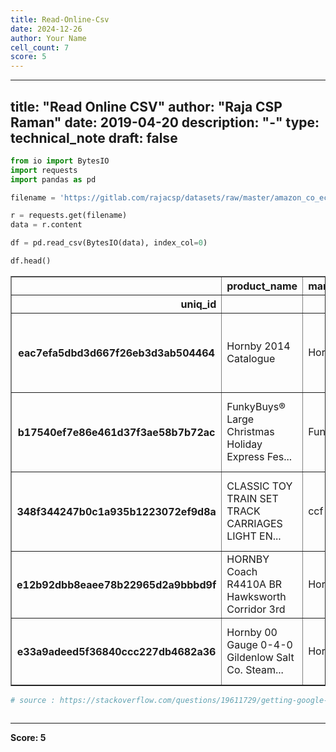 ```yaml
---
title: Read-Online-Csv
date: 2024-12-26
author: Your Name
cell_count: 7
score: 5
---
```


---
title: "Read Online CSV"
author: "Raja CSP Raman"
date: 2019-04-20
description: "-"
type: technical_note
draft: false
---

```python
from io import BytesIO
import requests
import pandas as pd
```


```python
filename = 'https://gitlab.com/rajacsp/datasets/raw/master/amazon_co_ecommerce_sample.csv'

r = requests.get(filename)
data = r.content
```


```python
df = pd.read_csv(BytesIO(data), index_col=0)
```


```python
df.head()
```




<div>
<style scoped>
    .dataframe tbody tr th:only-of-type {
        vertical-align: middle;
    }

    .dataframe tbody tr th {
        vertical-align: top;
    }

    .dataframe thead th {
        text-align: right;
    }
</style>
<table border="1" class="dataframe">
  <thead>
    <tr style="text-align: right;">
      <th></th>
      <th>product_name</th>
      <th>manufacturer</th>
      <th>price</th>
      <th>number_available_in_stock</th>
      <th>number_of_reviews</th>
      <th>number_of_answered_questions</th>
      <th>average_review_rating</th>
      <th>amazon_category_and_sub_category</th>
      <th>customers_who_bought_this_item_also_bought</th>
      <th>description</th>
      <th>product_information</th>
      <th>product_description</th>
      <th>items_customers_buy_after_viewing_this_item</th>
      <th>customer_questions_and_answers</th>
      <th>customer_reviews</th>
      <th>sellers</th>
    </tr>
    <tr>
      <th>uniq_id</th>
      <th></th>
      <th></th>
      <th></th>
      <th></th>
      <th></th>
      <th></th>
      <th></th>
      <th></th>
      <th></th>
      <th></th>
      <th></th>
      <th></th>
      <th></th>
      <th></th>
      <th></th>
      <th></th>
    </tr>
  </thead>
  <tbody>
    <tr>
      <th>eac7efa5dbd3d667f26eb3d3ab504464</th>
      <td>Hornby 2014 Catalogue</td>
      <td>Hornby</td>
      <td>£3.42</td>
      <td>5 new</td>
      <td>15.0</td>
      <td>1.0</td>
      <td>4.9 out of 5 stars</td>
      <td>Hobbies &gt; Model Trains &amp; Railway Sets &gt; Rail V...</td>
      <td>http://www.amazon.co.uk/Hornby-R8150-Catalogue...</td>
      <td>Product Description Hornby 2014 Catalogue Box ...</td>
      <td>Technical Details Item Weight640 g Product Dim...</td>
      <td>Product Description Hornby 2014 Catalogue Box ...</td>
      <td>http://www.amazon.co.uk/Hornby-R8150-Catalogue...</td>
      <td>Does this catalogue detail all the previous Ho...</td>
      <td>Worth Buying For The Pictures Alone (As Ever) ...</td>
      <td>{"seller"=&gt;[{"Seller_name_1"=&gt;"Amazon.co.uk", ...</td>
    </tr>
    <tr>
      <th>b17540ef7e86e461d37f3ae58b7b72ac</th>
      <td>FunkyBuys® Large Christmas Holiday Express Fes...</td>
      <td>FunkyBuys</td>
      <td>£16.99</td>
      <td>NaN</td>
      <td>2.0</td>
      <td>1.0</td>
      <td>4.5 out of 5 stars</td>
      <td>Hobbies &gt; Model Trains &amp; Railway Sets &gt; Rail V...</td>
      <td>http://www.amazon.co.uk/Christmas-Holiday-Expr...</td>
      <td>Size Name:Large FunkyBuys® Large Christmas Hol...</td>
      <td>Technical Details Manufacturer recommended age...</td>
      <td>Size Name:Large FunkyBuys® Large Christmas Hol...</td>
      <td>http://www.amazon.co.uk/Christmas-Holiday-Expr...</td>
      <td>can you turn off sounds // hi no you cant turn...</td>
      <td>Four Stars // 4.0 // 18 Dec. 2015 // By\n    \...</td>
      <td>{"seller"=&gt;{"Seller_name_1"=&gt;"UHD WHOLESALE", ...</td>
    </tr>
    <tr>
      <th>348f344247b0c1a935b1223072ef9d8a</th>
      <td>CLASSIC TOY TRAIN SET TRACK CARRIAGES LIGHT EN...</td>
      <td>ccf</td>
      <td>£9.99</td>
      <td>2 new</td>
      <td>17.0</td>
      <td>2.0</td>
      <td>3.9 out of 5 stars</td>
      <td>Hobbies &gt; Model Trains &amp; Railway Sets &gt; Rail V...</td>
      <td>http://www.amazon.co.uk/Classic-Train-Lights-B...</td>
      <td>BIG CLASSIC TOY TRAIN SET TRACK CARRIAGE LIGHT...</td>
      <td>Technical Details Manufacturer recommended age...</td>
      <td>BIG CLASSIC TOY TRAIN SET TRACK CARRIAGE LIGHT...</td>
      <td>http://www.amazon.co.uk/Train-With-Tracks-Batt...</td>
      <td>What is the gauge of the track // Hi Paul.Trut...</td>
      <td>**Highly Recommended!** // 5.0 // 26 May 2015 ...</td>
      <td>{"seller"=&gt;[{"Seller_name_1"=&gt;"DEAL-BOX", "Sel...</td>
    </tr>
    <tr>
      <th>e12b92dbb8eaee78b22965d2a9bbbd9f</th>
      <td>HORNBY Coach R4410A BR Hawksworth Corridor 3rd</td>
      <td>Hornby</td>
      <td>£39.99</td>
      <td>NaN</td>
      <td>1.0</td>
      <td>2.0</td>
      <td>5.0 out of 5 stars</td>
      <td>Hobbies &gt; Model Trains &amp; Railway Sets &gt; Rail V...</td>
      <td>NaN</td>
      <td>Hornby 00 Gauge BR Hawksworth 3rd Class W 2107...</td>
      <td>Technical Details Item Weight259 g Product Dim...</td>
      <td>Hornby 00 Gauge BR Hawksworth 3rd Class W 2107...</td>
      <td>NaN</td>
      <td>NaN</td>
      <td>I love it // 5.0 // 22 July 2013 // By\n    \n...</td>
      <td>NaN</td>
    </tr>
    <tr>
      <th>e33a9adeed5f36840ccc227db4682a36</th>
      <td>Hornby 00 Gauge 0-4-0 Gildenlow Salt Co. Steam...</td>
      <td>Hornby</td>
      <td>£32.19</td>
      <td>NaN</td>
      <td>3.0</td>
      <td>2.0</td>
      <td>4.7 out of 5 stars</td>
      <td>Hobbies &gt; Model Trains &amp; Railway Sets &gt; Rail V...</td>
      <td>http://www.amazon.co.uk/Hornby-R6367-RailRoad-...</td>
      <td>Product Description Hornby RailRoad 0-4-0 Gild...</td>
      <td>Technical Details Item Weight159 g Product Dim...</td>
      <td>Product Description Hornby RailRoad 0-4-0 Gild...</td>
      <td>http://www.amazon.co.uk/Hornby-R2672-RailRoad-...</td>
      <td>NaN</td>
      <td>Birthday present // 5.0 // 14 April 2014 // By...</td>
      <td>NaN</td>
    </tr>
  </tbody>
</table>
</div>




```python
# source : https://stackoverflow.com/questions/19611729/getting-google-spreadsheet-csv-into-a-pandas-dataframe
```


```python

```


---
**Score: 5**